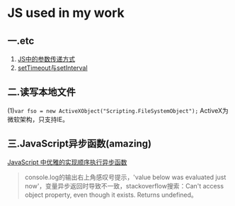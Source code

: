 # JS used in my work

## 一.etc

1. [JS中的参数传递方式](https://segmentfault.com/a/1190000005794070)
2. [setTimeout与setInterval](https://www.cnblogs.com/dolphinX/archive/2013/04/05/2784933.html)

## 二.读写本地文件

(1)`var fso = new ActiveXObject("Scripting.FileSystemObject");` ActiveX为微软架构，只支持IE。

## 三.JavaScript异步函数(amazing)

[JavaScript 中优雅的实现顺序执行异步函数](https://segmentfault.com/a/1190000014197937)

> console.log的输出右上角感叹号提示，'value below was evaluated just now'，变量异步返回时导致不一致，stackoverflow搜索：Can't access object property, even though it exists. Returns undefined。